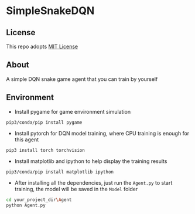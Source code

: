 # SimpleSnakeDQN

## License

This repo adopts [MIT License](https://spdx.org/licenses/MIT)

## About

A simple DQN snake game agent that you can train by yourself

## Environment

- Install pygame for game environment simulation
```
pip3/conda/pip install pygame
```

- Install pytorch for DQN model training, where CPU training is enough for this agent
```
pip3 install torch torchvision
```

- Install matplotlib and ipython to help display the training results
```
pip3/conda/pip install matplotlib ipython
```

- After installing all the dependencies, just run the `Agent.py` to start training, the model will be saved in the `Model` folder
```bash
cd your_project_dir\Agent
python Agent.py
```